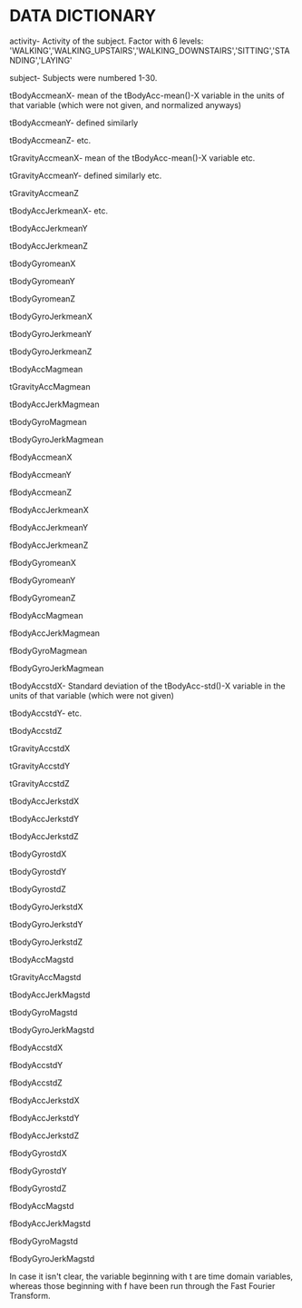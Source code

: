 DATA DICTIONARY
==================================================================
activity- Activity of the subject. Factor with 6 levels: 'WALKING','WALKING_UPSTAIRS','WALKING_DOWNSTAIRS','SITTING','STANDING','LAYING'

subject- Subjects were numbered 1-30.

tBodyAccmeanX- mean of the tBodyAcc-mean()-X variable in the units of that variable (which were not given, and normalized anyways)

tBodyAccmeanY- defined similarly

tBodyAccmeanZ- etc.

tGravityAccmeanX- mean of the tBodyAcc-mean()-X variable etc.

tGravityAccmeanY- defined similarly etc.

tGravityAccmeanZ

tBodyAccJerkmeanX- etc.

tBodyAccJerkmeanY

tBodyAccJerkmeanZ

tBodyGyromeanX

tBodyGyromeanY

tBodyGyromeanZ

tBodyGyroJerkmeanX

tBodyGyroJerkmeanY

tBodyGyroJerkmeanZ

tBodyAccMagmean

tGravityAccMagmean

tBodyAccJerkMagmean

tBodyGyroMagmean

tBodyGyroJerkMagmean

fBodyAccmeanX

fBodyAccmeanY

fBodyAccmeanZ

fBodyAccJerkmeanX

fBodyAccJerkmeanY

fBodyAccJerkmeanZ

fBodyGyromeanX

fBodyGyromeanY

fBodyGyromeanZ

fBodyAccMagmean

fBodyAccJerkMagmean

fBodyGyroMagmean

fBodyGyroJerkMagmean

tBodyAccstdX- Standard deviation of the tBodyAcc-std()-X variable in the units of that variable (which were not given)

tBodyAccstdY- etc.

tBodyAccstdZ

tGravityAccstdX

tGravityAccstdY

tGravityAccstdZ

tBodyAccJerkstdX

tBodyAccJerkstdY

tBodyAccJerkstdZ

tBodyGyrostdX

tBodyGyrostdY

tBodyGyrostdZ

tBodyGyroJerkstdX

tBodyGyroJerkstdY

tBodyGyroJerkstdZ

tBodyAccMagstd

tGravityAccMagstd

tBodyAccJerkMagstd

tBodyGyroMagstd

tBodyGyroJerkMagstd

fBodyAccstdX

fBodyAccstdY

fBodyAccstdZ

fBodyAccJerkstdX

fBodyAccJerkstdY

fBodyAccJerkstdZ

fBodyGyrostdX

fBodyGyrostdY

fBodyGyrostdZ

fBodyAccMagstd

fBodyAccJerkMagstd

fBodyGyroMagstd

fBodyGyroJerkMagstd



In case it isn't clear, the variable beginning with t are time domain variables, whereas those beginning with f have been run through the Fast Fourier Transform.
